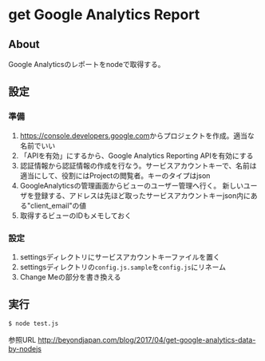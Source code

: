 # get Google Analytics Report

## About
Google Analyticsのレポートをnodeで取得する。

## 設定
### 準備
1. <https://console.developers.google.com>からプロジェクトを作成。適当な名前でいい
1. 「APIを有効」にするから、Google Analytics Reporting APIを有効にする
1. 認証情報から認証情報の作成を行なう。サービスアカウントキーで、名前は適当にして、役割にはProjectの閲覧者。キーのタイプはjson
1. GoogleAnalyticsの管理画面からビューのユーザー管理へ行く。 新しいユーザを登録する、アドレスは先ほど取ったサービスアカウントキーjson内にある"client_email"の値
1. 取得するビューのIDもメモしておく
### 設定
1. settingsディレクトリにサービスアカウントキーファイルを置く
1. settingsディレクトリの`config.js.sample`を`config.js`にリネーム
1. Change Meの部分を書き換える

## 実行

```bash
$ node test.js
```



参照URL
<http://beyondjapan.com/blog/2017/04/get-google-analytics-data-by-nodejs>